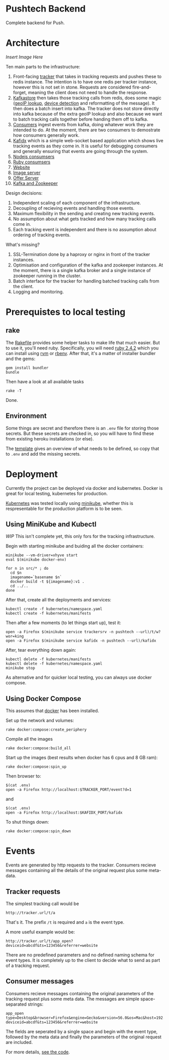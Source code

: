 Pushtech Backend
===

Complete backend for Push.

Architecture
===

*Insert Image Here*

Ten main parts to the infrastructure:

1. Front-facing [tracker](src/tracker) that takes in tracking requests
   and pushes these to redis instance. The intention is to have
   one redis per tracker instance, however this is not set in stone.
   Requests are considered fire-and-forget, meaning the client does not
   need to handle the response.
2. [Kafkastore](src/kafkastore) then takes those tracking calls from redis,
   does some magic ([geoIP lookup](src/kafkastore/lib/helpers.js#L46),
   [device detection](src/kafkastore/lib/helpers.js#L48) and reformatting of the
   message). It then does a batch insert into kafka. The tracker does not
   store directly into kafka because of the extra geoIP lookup and also
   because we want to batch tracking calls together before handing them off
   to kafka.
3. [Consumers](src/consumers) ingest events from kafka, doing whatever work
   they are intended to do. At the moment, there are two consumers to
   demostrate how consumers generally work.
4. [Kafidx](src/kafidx) which is a simple web-socket based application
   which shows live tracking events as they come in. It is useful for debugging
   consumers and generally ensuring that events are going through the
   system.
5. [Nodejs consumsers](src/consumers.nodejs)
6. [Ruby consumsers](src/consumers.ruby)
7. [Website](src/website)
8. [Image server](src/imageserver)
9. [Offer Server](src/offerserver)
10. [Kafka and Zookeeper](docker-compose/kafka-zookeeper.yml)

Design decisions:

1. Independent scaling of each component of the infrastructure.
2. Decoupling of recieving events and handling those events.
3. Maximum flexibility in the sending and creating new tracking events.
4. No assumption about what gets tracked and how many tracking calls come in.
5. Each tracking event is independent and there is no assumption about
   ordering of tracking events.

What's missing?

1. SSL-Termination done by a haproxy or nginx in front of the tracker
   instances.
2. Optimisation and configuration of the kafka and zookeeper instances.
   At the moment, there is a single kafka broker and a single instance
   of zookeeper running in the cluster.
3. Batch interface for the tracker for handling batched tracking calls
   from the client.
4. Logging and monitoring.


Prerequistes to local testing
===

rake
---

The [Rakefile](Rakefile) provides some helper tasks to make life that
much easier. But to use it, you'll need ruby. Specifically, you will
need [ruby 2.4.2](.ruby-version) which you can install using
[rvm](https://en.wikipedia.org/wiki/Ruby_Version_Manager) or
[rbenv](https://github.com/rbenv/rbenv). After that, it's a matter
of installer bundler and the gems:

    gem install bundler
    bundle

Then have a look at all available tasks

    rake -T

Done.

Environment
---

Some things are secret and therefore there is an ```.env``` file for
storing those secrets. But these secrets are checked in, so you will have
to find these from existing heroku installations (or else).

The [template](.env.template) gives an overview of what needs to be defined,
so copy that to ```.env``` and add the missing secrets.

Deployment
===

Currently the project can be deployed via docker and kubernetes. Docker
is great for local testing, kubernetes for production.

[Kubernetes](https://kubernetes.io/) was tested locally using
[minikube](https://kubernetes.io/docs/tasks/tools/install-minikube/),
whether this is respresentable for the production platform is to be seen.

Using MiniKube and Kubectl
---

*WIP* This isn't complete yet, this only fors for the tracking infrastructure.

Begin with starting minikube and buiding all the docker containers:

    minikube --vm-driver=xhyve start
    eval $(minikube docker-env)

    for n in src/* ; do
      cd $n
      imagename=`basename $n`
      docker build -t ${imagename}:v1 .
      cd ../..
    done

After that, create all the deployments and services:

    kubectl create -f kubernetes/namespace.yaml
    kubectl create -f kubernetes/manifests

Then after a few moments (to let things start up), test it:

    open -a Firefox $(minikube service trackersrv -n pushtech --url)/t/w?wor=king
    open -a Firefox $(minikube service kafidx -n pushtech --url)/kafidx

After, tear everything down again:

    kubectl delete -f kubernetes/manifests
    kubectl delete -f kubernetes/namespace.yaml
    minikube stop

As alternative and for quicker local testing, you can always use docker
compose.

Using Docker Compose
---

This assumes that [docker](https://www.docker.com/docker-mac) has been
installed.

Set up the network and volumes:

    rake docker:compose:create_periphery

Compile all the images

    rake docker:compose:build_all

Start up the images (best results when docker has 6 cpus and 8 GB ram):

    rake docker:compose:spin_up

Then browser to:

    $(cat .env)
    open -a Firefox http://localhost:$TRACKER_PORT/event?d=1

and

    $(cat .env)
    open -a Firefox http://localhost:$KAFIDX_PORT/kafidx

To shut things down:

    rake docker:compose:spin_down

Events
===

Events are generated by http requests to the tracker. Consumers recieve
messages containing all the details of the original request plus some
meta-data.

Tracker requests
---

The simplest tracking call would be

    http://tracker.url/t/a

That's it. The prefix ```/t``` is required and ```a``` is the event
type.

A more useful example would be:

    http://tracker.url/t/app_open?deviceid=abcdf&ts=123456&referrer=website

There are no predefined parameters and no defined naming schema for event
types. It is completely up to the client to decide what to send as part
of a tracking request.

Consumer messages
---

Consumers recieve messages containing the original parameters of the tracking
request plus some meta data. The messages are simple space-separated strings:

    app_open type=Desktop&browser=Firefox&engine=Gecko&version=56.0&os=Mac&host=192.168.64.2&ts=1510826008003&ip=ffffac110001&klag=266&country=XX&city=XX deviceid=abcdf&ts=123456&referrer=website

The fields are seperated by a single space and begin with the event type,
followed by the meta data and finally the parameters of the original request
are included.

For more details, [see the code](src/kafidx/lib/kafka_streamer.js#L10-L21).
